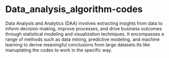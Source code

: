 # Data_analysis_algorithm-codes
Data Analysis and Analytics (DAA) involves extracting insights from data to inform decision-making, improve processes, and drive business outcomes through statistical modeling and visualization techniques. It encompasses a range of methods such as data mining, predictive modeling, and machine learning to derive meaningful conclusions from large datasets.Its like manuplating the codes to work in the specific way.
